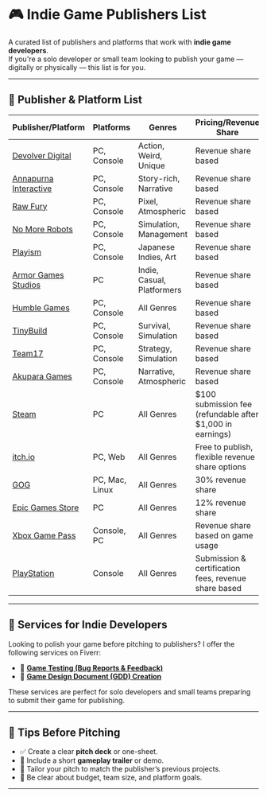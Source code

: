 # 🎮 Indie Game Publishers List

A curated list of publishers and platforms that work with **indie game developers**.  
If you're a solo developer or small team looking to publish your game — digitally or physically — this list is for you.

---

## 🔗 Publisher & Platform List

| Publisher/Platform | Platforms | Genres | Pricing/Revenue Share |
|--------------------|-----------|--------|-----------------------|
| [Devolver Digital](https://www.devolverdigital.com/) | PC, Console | Action, Weird, Unique | Revenue share based |
| [Annapurna Interactive](https://annapurnainteractive.com/) | PC, Console | Story-rich, Narrative | Revenue share based |
| [Raw Fury](https://rawfury.com/) | PC, Console | Pixel, Atmospheric | Revenue share based |
| [No More Robots](https://www.nomorerobots.io/) | PC, Console | Simulation, Management | Revenue share based |
| [Playism](https://playism.com/) | PC, Console | Japanese Indies, Art | Revenue share based |
| [Armor Games Studios](https://armorgamesstudios.com/) | PC | Indie, Casual, Platformers | Revenue share based |
| [Humble Games](https://www.humblegames.com/) | PC, Console | All Genres | Revenue share based |
| [TinyBuild](https://www.tinybuild.com/) | PC, Console | Survival, Simulation | Revenue share based |
| [Team17](https://www.team17.com/) | PC, Console | Strategy, Simulation | Revenue share based |
| [Akupara Games](https://www.akuparagames.com/) | PC, Console | Narrative, Atmospheric | Revenue share based |
| [Steam](https://partner.steamgames.com/) | PC | All Genres | $100 submission fee (refundable after $1,000 in earnings) |
| [itch.io](https://itch.io/developers) | PC, Web | All Genres | Free to publish, flexible revenue share options |
| [GOG](https://www.gog.com/partner) | PC, Mac, Linux | All Genres | 30% revenue share |
| [Epic Games Store](https://www.unrealengine.com/marketplace/en-US/store) | PC | All Genres | 12% revenue share |
| [Xbox Game Pass](https://www.xbox.com/en-US/developers) | Console, PC | All Genres | Revenue share based on game usage |
| [PlayStation](https://www.playstation.com/en-us/developers/) | Console | All Genres | Submission & certification fees, revenue share based |

---

## 🎯 Services for Indie Developers

Looking to polish your game before pitching to publishers? I offer the following services on Fiverr:

- 🧪 **[Game Testing (Bug Reports & Feedback)](https://www.fiverr.com/s/5rPy5pv)**
- 📄 **[Game Design Document (GDD) Creation](https://www.fiverr.com/s/KeEvXqW)**

These services are perfect for solo developers and small teams preparing to submit their game for publishing.

---

## 🧠 Tips Before Pitching

- ✅ Create a clear **pitch deck** or one-sheet.
- 🎥 Include a short **gameplay trailer** or demo.
- 🧩 Tailor your pitch to match the publisher’s previous projects.
- 💬 Be clear about budget, team size, and platform goals.

---

